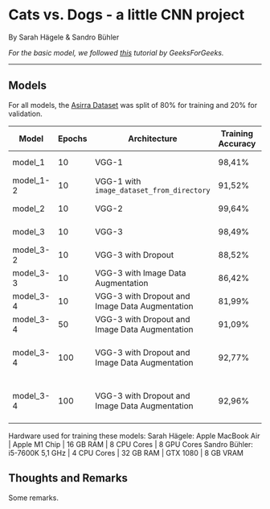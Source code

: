 # Cats vs. Dogs - a little CNN project

By Sarah Hägele & Sandro Bühler

*For the basic model, we followed [this](https://www.geeksforgeeks.org/cat-dog-classification-using-convolutional-neural-network-in-python/) tutorial by GeeksForGeeks.*

---

## Models
For all models, the [Asirra Dataset](https://www.kaggle.com/c/dogs-vs-cats/data) was split of 80% for training and 20% for validation.

| Model | Epochs | Architecture | Training Accuracy | Validation Accuracy | Time | Hardware |
|---|---|---|---|---|---|---|
| model_1 | 10 | VGG-1 | 98,41% | 70,216% | 00:15:09 | Sarah Hägele |
| model_1-2 | 10 | VGG-1 with `image_dataset_from_directory` | 91,52% | 68,22% | 00:15:54 | Sarah Hägele |
| model_2 | 10 | VGG-2 | 99,64% | 76,09% | 00:15:22 | Sarah Hägele |
| model_3 | 10 | VGG-3 | 98,49% | 78,978% | 00:18:22 | Sarah Hägele |
| model_3-2 | 10 | VGG-3 with Dropout | 88,52% | 82,633% | 00:17:50 | Sarah Hägele |
| model_3-3 | 10 | VGG-3 with Image Data Augmentation | 86,42% | 85,914% | 00:20:21 | Sarah Hägele |
| model_3-4 | 10 | VGG-3 with Dropout and Image Data Augmentation | 81,99% | 84,597% | 00:21:17 | Sarah Hägele |
| model_3-4 | 50 | VGG-3 with Dropout and Image Data Augmentation | 91,09% | 91,513% | 01:46:30 | Sarah Hägele |
| model_3-4 | 100 | VGG-3 with Dropout and Image Data Augmentation | 92,77% | 93,46% | 17:23:05 | Sandro Bühler (CPU only) |
| model_3-4 | 100 | VGG-3 with Dropout and Image Data Augmentation | 92,96% | 93,95% | 05:57:47 | Sandro Bühler (CPU + GPU)|

Hardware used for training these models:
Sarah Hägele:
Apple MacBook Air | Apple M1 Chip | 16 GB RAM | 8 CPU Cores | 8 GPU Cores
Sandro Bühler:
i5-7600K 5,1 GHz | 4 CPU Cores | 32 GB RAM | GTX 1080 | 8 GB VRAM

## Thoughts and Remarks

Some remarks.